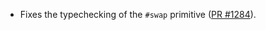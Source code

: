 - Fixes the typechecking of the `#swap` primitive
  ([PR #1284](https://github.com/jasmin-lang/jasmin/pull/1284)).
